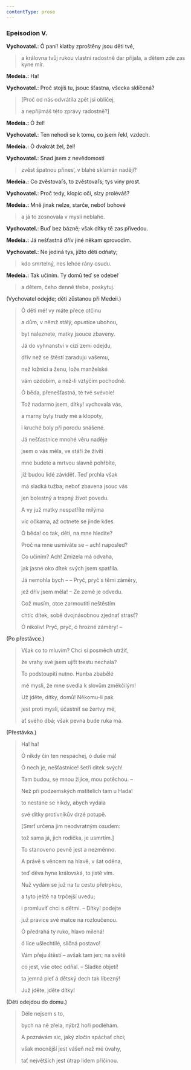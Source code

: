 ```yaml
---
contentType: prose
---
```


<section>

### Epeisodion V.

**Vychovatel.**: Ó paní! klatby zproštěny jsou děti tvé, 

> a královna tvůj rukou vlastní radostně dar přijala, a dětem zde zas kyne mír.

**Medeia.:** Ha!

**Vychovatel.**: Proč stojíš tu, jsouc šťastna, všecka sklíčená? 

> \[Proč od nás odvrátila zpět jsi obličej, 
> 
> a nepřijímáš této zprávy radostně?\]

**Medeia.:** Ó žel!

**Vychovatel.**: Ten nehodí se k tomu, co jsem řekl, vzdech.

**Medeia.:** Ó dvakrát žel, žel!

**Vychovatel.**: Snad jsem z nevědomosti 

> zvěst špatnou přines‘, v blahé sklamán naději?

**Medeia.:** Co zvěstovaľs, to zvěstovaľs; tys viny prost.

**Vychovatel.**: Proč tedy, klopíc oči, slzy proléváš?

**Medeia.:** Mně jinak nelze, starče, neboť bohové 

> a já to zosnovala v mysli neblahé.

**Vychovatel.**: Buď bez bázně; však dítky tě zas přivedou. 

**Medeia.:** Já nešťastná dřív jiné někam sprovodím.

**Vychovatel.**: Ne jediná tys, jížto děti odňaty; 

> kdo smrtelný, nes lehce rány osudu.

**Medeia.:** Tak učiním. Ty domů teď se odebeř 

> a dětem, čeho denně třeba, poskytuj.

(Vychovatel odejde; děti zůstanou při Medeii.) 

> Ó děti mé! vy máte přece otčinu 
> 
> a dům, v němž stálý, opustíce ubohou, 
> 
> byt naleznete, matky jsouce zbaveny. 
> 
> Já do vyhnanství v cizí zemi odejdu, 
> 
> dřív než se štěstí zaraduju vašemu, 
> 
> než ložnici a ženu, lože manželské 
> 
> vám ozdobím, a než-li vztýčím pochodně. 
> 
> Ó běda, přenešťastná, té tvé svévole! 
> 
> Tož nadarmo jsem, dítky! vychovala vás, 
> 
> a marny byly trudy mé a klopoty, 
> 
> i kruché boly při porodu snášené. 
> 
> Já nešťastnice mnohé věru naděje 
> 
> jsem o vás měla, ve stáři že živiti
> 
> mne budete a mrtvou slavně pohřbíte, 
> 
> jíž budou lidé záviděť. Teď prchla však
> 
> má sladká tužba; neboť zbavena jsouc vás
> 
> jen bolestný a trapný život povedu.
> 
> A vy juž matky nespatříte milýma
> 
> víc očkama, až octnete se jinde kdes. 
> 
> Ó běda! co tak, děti, na mne hledíte?
> 
> Proč na mne usmíváte se – ach! naposled?
> 
> Co učiním? Ach! Zmizela má odvaha,
> 
> jak jasné oko dítek svých jsem spatřila.
> 
> Já nemohla bych – – Pryč, pryč s těmi záměry, 
> 
> jež dřív jsem měla! – Ze země je odvedu.
> 
> Což musím, otce zarmoutiti neštěstím
> 
> chtíc dítek, sobě dvojnásobnou zjednať strasť?
> 
> Ó nikoliv! Pryč, pryč, ó hrozné záměry! – 

(Po přestávce.)

> Však co to mluvím? Chci si posměch utržiť, 
> 
> že vrahy své jsem ujíťt trestu nechala?
> 
> To podstoupiti nutno. Hanba zbabělé
> 
> mé mysli, že mne svedla k slovům změkčilým!
> 
> Už jděte, dítky, domů! Někomu-li pak
> 
> jest proti mysli, účastniť se žertvy mé, 
> 
> ať svého dbá; však pevna bude ruka má.

(Přestávka.)

> Ha! ha!
> 
> Ó nikdy čin ten nespáchej, ó duše má!
> 
> Ó nech je, nešťastnice! šetři dítek svých!
> 
> Tam budou, se mnou žijíce, mou potěchou. –
> 
> Než při podzemských mstitelích tam u Hada! 
> 
> to nestane se nikdy, abych vydala
> 
> své dítky protivníkův drzé potupě.
> 
> \[Smrť určena jim neodvratným osudem:
> 
> tož sama já, jich rodička, je usmrtím.\]
> 
> To stanoveno pevně jest a nezměnno. 
> 
> A právě s věncem na hlavě, v šat oděna,
> 
> teď děva hyne královská, to jistě vím.
> 
> Nuž vydám se juž na tu cestu přetrpkou,
> 
> a tyto ještě na trpčejší uvedu;
> 
> i promluviť chci s dětmi. – Dítky! podejte
> 
> juž pravice své matce na rozloučenou. 
> 
> Ó předrahá ty ruko, hlavo milená!
> 
> ó líce ušlechtilé, sličná postavo!
> 
> Vám přeju štěstí – avšak tam jen; na světě
> 
> co jest, vše otec odňal. – Sladké objetí!
> 
> ta jemná pleť á dětský dech tak líbezný! 
> 
> Juž jděte, jděte dítky! 

(Děti odejdou do domu.) 

> Déle nejsem s to, 
> 
> bych na ně zřela, nýbrž hoři podléhám. 
> 
> A poznávám sic, jaký zločin spáchať chci; 
> 
> však mocnější jest vášeň než mé úvahy, 
> 
> tať největších jest útrap lidem příčinou.

</section>
